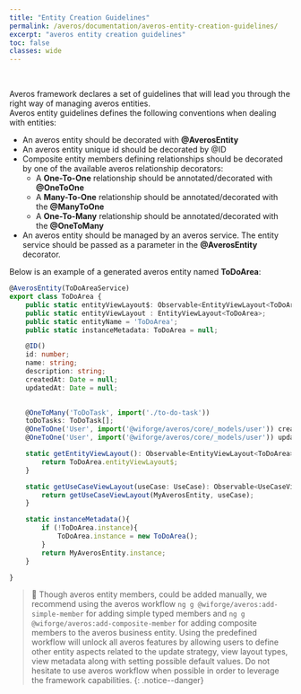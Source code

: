 ```yaml
---
title: "Entity Creation Guidelines"
permalink: /averos/documentation/averos-entity-creation-guidelines/
excerpt: "averos entity creation guidelines"
toc: false
classes: wide
---
```


<br/>

Averos framework declares a set of guidelines that will lead you through the right way of managing averos entities.<br/>
Averos entity guidelines defines the following conventions when dealing with entities: 
  - An averos entity should be decorated with **@AverosEntity**
  - An averos entity unique id should be decorated by @ID
  - Composite entity members defining relationships should be decorated by one of the available averos relationship decorators:  
    - A **One-To-One** relationship should be annotated/decorated with **@OneToOne**
    - A **Many-To-One** relationship should be annotated/decorated with the **@ManyToOne**
    - A **One-To-Many** relationship should be annotated/decorated with the **@OneToMany**
  - An averos entity should be managed by an averos service. The entity service should be passed as a parameter in the **@AverosEntity** decorator.


Below is an example of a generated averos entity named **ToDoArea**:

```typescript
@AverosEntity(ToDoAreaService)
export class ToDoArea {
    public static entityViewLayout$: Observable<EntityViewLayout<ToDoArea>>;
    public static entityViewLayout : EntityViewLayout<ToDoArea>;
    public static entityName = 'ToDoArea';
    public static instanceMetadata: ToDoArea = null;

    @ID()
    id: number;
    name: string;
    description: string;
    createdAt: Date = null;
    updatedAt: Date = null;
 

    @OneToMany('ToDoTask', import('./to-do-task')) 
    toDoTasks: ToDoTask[];
    @OneToOne('User', import('@wiforge/averos/core/_models/user')) createdBy?: User;
    @OneToOne('User', import('@wiforge/averos/core/_models/user')) updatedBy?: User;

    static getEntityViewLayout(): Observable<EntityViewLayout<ToDoArea>> {
        return ToDoArea.entityViewLayout$;
    }

    static getUseCaseViewLayout(useCase: UseCase): Observable<UseCaseViewLayout<ToDoArea>>{
        return getUseCaseViewLayout(MyAverosEntity, useCase);
    }

    static instanceMetadata(){
        if (!ToDoArea.instance){
            ToDoArea.instance = new ToDoArea();
        }
        return MyAverosEntity.instance;
    }

}
```

>🚩 Though averos entity members, could be added manually, we recommend using the averos workflow `ng g @wiforge/averos:add-simple-member` for adding simple typed members and `ng g @wiforge/averos:add-composite-member` for adding composite members to the averos business entity.
Using the predefined workflow will unlock all averos features by allowing users to define other entity aspects related to the update strategy, view layout types, view metadata along with setting possible default values.
Do not hesitate to use averos workflow when possible in order to leverage the framework capabilities.
{: .notice--danger}

